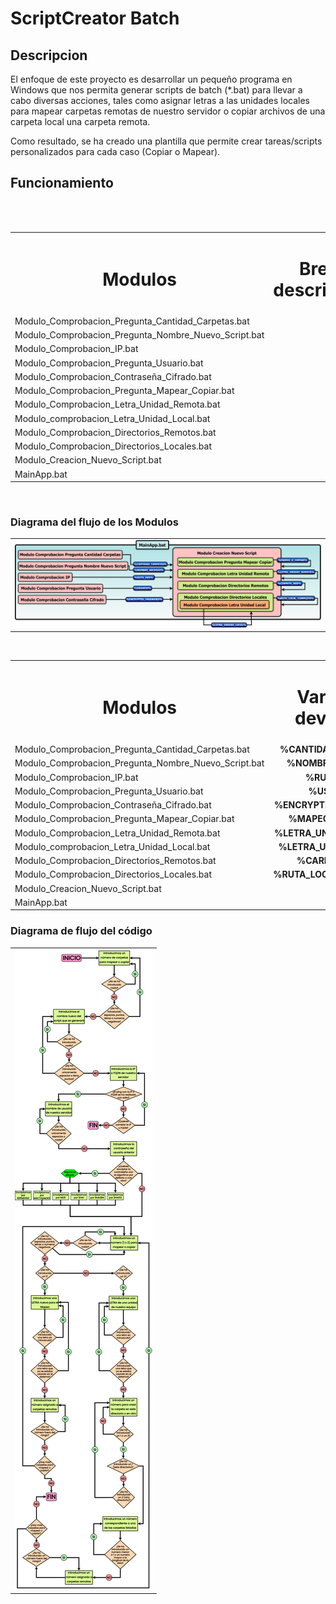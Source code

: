 # ScriptCreator Batch
## Descripcion

<p> El enfoque de este proyecto es desarrollar un pequeño programa en Windows que nos permita generar scripts de batch (*.bat) para llevar a cabo diversas acciones, tales como asignar letras a las unidades locales para mapear carpetas remotas de nuestro servidor o copiar archivos de una carpeta local una carpeta remota. </p>

<p> Como resultado, se ha creado una plantilla que permite crear tareas/scripts personalizados para cada caso (Copiar o Mapear). </p>

## Funcionamiento

<br>


<br>

<table align="center">
  <tr align="center">
    <td><b><h1> Modulos </h1></b></td>
    <td><b><h1> Breve descripción </h1></b></td>
  </tr>
  
  <tr>
    <td> Modulo_Comprobacion_Pregunta_Cantidad_Carpetas.bat </td>
    <td align="center"><b>  </b></td>
  </tr>
  
  <tr>
    <td> Modulo_Comprobacion_Pregunta_Nombre_Nuevo_Script.bat </td>
    <td align="center"><b>  </b></td>
  </tr>
  
  <tr>
    <td> Modulo_Comprobacion_IP.bat </td>
    <td align="center"><b>  </b></td>
  </tr>
 
  <tr>
    <td> Modulo_Comprobacion_Pregunta_Usuario.bat </td>
    <td align="center"><b>  </b></td>
  </tr>
  
  <tr>
    <td> Modulo_Comprobacion_Contraseña_Cifrado.bat </td>
    <td align="center"><b>  </b></td>
  </tr>
  
  <tr>
    <td> Modulo_Comprobacion_Pregunta_Mapear_Copiar.bat </td>
    <td align="center"><b>  </b></td>
  </tr>
  
  <tr>
    <td> Modulo_Comprobacion_Letra_Unidad_Remota.bat </td>
    <td align="center"><b>  </b></td>
  </tr>
  
  <tr>
    <td> Modulo_comprobacion_Letra_Unidad_Local.bat </td>
    <td align="center"><b>  </b></td>
  </tr>
  
  <tr>
    <td> Modulo_Comprobacion_Directorios_Remotos.bat </td>
    <td align="center"><b>  </b></td>
  </tr>
  
  <tr>
    <td> Modulo_Comprobacion_Directorios_Locales.bat </td>
    <td align="center"><b>  </b></td>
  </tr>
  
  <tr>
    <td> Modulo_Creacion_Nuevo_Script.bat </td>
    <td></td>
  </tr>
  
  <tr>
    <td> MainApp.bat </td>
    <td></td>
  </tr>
</table>

<br>

### Diagrama del flujo de los Modulos

  <table>
    <tr>
      <td><img src="Recursos/Diagramas/Diagrama_Flujo_ModulosV3.png"/></td>
    </tr>
  </table>

  <br>
  
  
<table align="center">
  <tr align="center">
    <td><b><h1> Modulos </h1></b></td>
    <td><b><h1> Variables devueltas </h1></b></td>
  </tr>
  
  <tr>
    <td> Modulo_Comprobacion_Pregunta_Cantidad_Carpetas.bat </td>
    <td align="center"><b> %CANTIDAD_CARPETAS% </b></td>
  </tr>
  
  <tr>
    <td> Modulo_Comprobacion_Pregunta_Nombre_Nuevo_Script.bat </td>
    <td align="center"><b> %NOMBRE_ARCHIVO% </b></td>
  </tr>
  
  <tr>
    <td> Modulo_Comprobacion_IP.bat </td>
    <td align="center"><b> %RUTA_RED% </b></td>
  </tr>
 
  <tr>
    <td> Modulo_Comprobacion_Pregunta_Usuario.bat </td>
    <td align="center"><b> %USUARIO% </b></td>
  </tr>
  
  <tr>
    <td> Modulo_Comprobacion_Contraseña_Cifrado.bat </td>
    <td align="center"><b> %ENCRYPTED_PASSWORD% </b></td>
  </tr>
  
  <tr>
    <td> Modulo_Comprobacion_Pregunta_Mapear_Copiar.bat </td>
    <td align="center"><b> %MAPEO_O_COPIAR% </b></td>
  </tr>
  
  <tr>
    <td> Modulo_Comprobacion_Letra_Unidad_Remota.bat </td>
    <td align="center"><b> %LETRA_UNIDAD_REMOTA% </b></td>
  </tr>
  
  <tr>
    <td> Modulo_comprobacion_Letra_Unidad_Local.bat </td>
    <td align="center"><b> %LETRA_UNIDAD_LOCAL% </b></td>
  </tr>
  
  <tr>
    <td> Modulo_Comprobacion_Directorios_Remotos.bat </td>
    <td align="center"><b> %CARPETA_RED% </b></td>
  </tr>
  
  <tr>
    <td> Modulo_Comprobacion_Directorios_Locales.bat </td>
    <td align="center"><b> %RUTA_LOCAL_COMPLETA% </b></td>
  </tr>
  
  <tr>
    <td> Modulo_Creacion_Nuevo_Script.bat </td>
    <td></td>
  </tr>
  
  <tr>
    <td> MainApp.bat </td>
    <td></td>
  </tr>
  
</table>
  
### Diagrama de flujo del código

  <table>
    <tr>
      <td><img src="Recursos/Diagramas/DiagramaDeFlujoV2.png"/></td>
    </tr>
  </table>
  
  <br>
